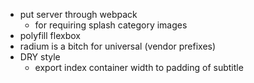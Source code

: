 * put server through webpack
    * for requiring splash category images
* polyfill flexbox
* radium is a bitch for universal (vendor prefixes)
* DRY style
    * export index container width to padding of subtitle